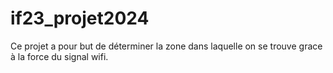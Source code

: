 # if23_projet2024

Ce projet a pour but de déterminer la zone dans laquelle on se trouve grace à la force du signal wifi.
